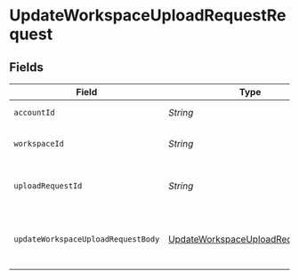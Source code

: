 # UpdateWorkspaceUploadRequestRequest


## Fields

| Field                                                                                           | Type                                                                                            | Required                                                                                        | Description                                                                                     |
| ----------------------------------------------------------------------------------------------- | ----------------------------------------------------------------------------------------------- | ----------------------------------------------------------------------------------------------- | ----------------------------------------------------------------------------------------------- |
| `accountId`                                                                                     | *String*                                                                                        | :heavy_check_mark:                                                                              | The ID of the account                                                                           |
| `workspaceId`                                                                                   | *String*                                                                                        | :heavy_check_mark:                                                                              | The ID of the workspace                                                                         |
| `uploadRequestId`                                                                               | *String*                                                                                        | :heavy_check_mark:                                                                              | The ID of the upload request to update                                                          |
| `updateWorkspaceUploadRequestBody`                                                              | [UpdateWorkspaceUploadRequestBody](../../models/components/UpdateWorkspaceUploadRequestBody.md) | :heavy_check_mark:                                                                              | The upload request object with updated values                                                   |